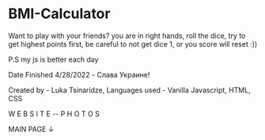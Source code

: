 # BMI-Calculator
Want to play with your friends? you are in right hands, roll the dice, try to get highest points first, be careful to not get dice 1, or you score will reset :))

P.S my js is better each day

Date Finished 4/28/2022 - Слава Украине!

Created by - Luka Tsinaridze, Languages used - Vanilla Javascript, HTML, CSS

W E B S I T E -- P H O T O S

MAIN PAGE ↓
